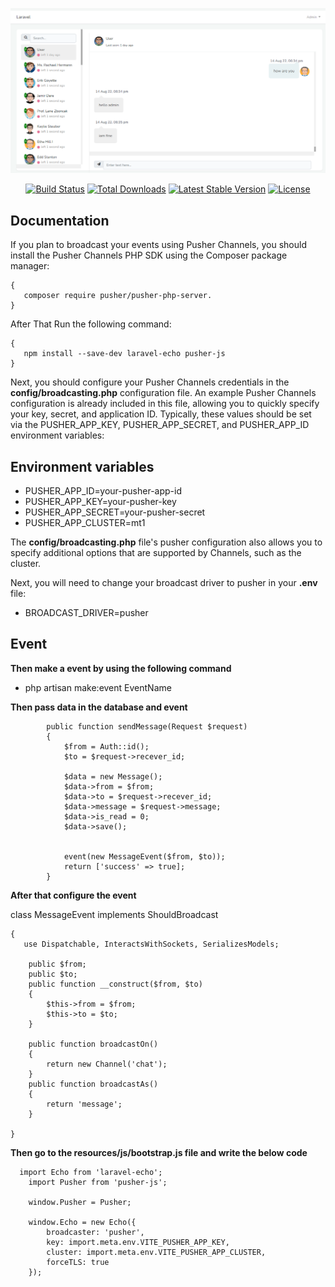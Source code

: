 <p align="center"><a href="https://laravel.com" target="_blank"><img src="/public/demo.png" width="800"></a></p>

<p align="center">
<a href="https://travis-ci.org/laravel/framework"><img src="https://travis-ci.org/laravel/framework.svg" alt="Build Status"></a>
<a href="https://packagist.org/packages/laravel/framework"><img src="https://img.shields.io/packagist/dt/laravel/framework" alt="Total Downloads"></a>
<a href="https://packagist.org/packages/laravel/framework"><img src="https://img.shields.io/packagist/v/laravel/framework" alt="Latest Stable Version"></a>
<a href="https://packagist.org/packages/laravel/framework"><img src="https://img.shields.io/packagist/l/laravel/framework" alt="License"></a>
</p>

## Documentation

If you plan to broadcast your events using Pusher Channels, you should install the Pusher Channels PHP SDK using the Composer package manager:

    {
       composer require pusher/pusher-php-server.
    }

After That Run the following command:

    {
       npm install --save-dev laravel-echo pusher-js
    }

Next, you should configure your Pusher Channels credentials in the **config/broadcasting.php** configuration file. An example Pusher Channels configuration is already included in this file, allowing you to quickly specify your key, secret, and application ID. Typically, these values should be set via the PUSHER_APP_KEY, PUSHER_APP_SECRET, and PUSHER_APP_ID environment variables:

## Environment variables

-   PUSHER_APP_ID=your-pusher-app-id
-   PUSHER_APP_KEY=your-pusher-key
-   PUSHER_APP_SECRET=your-pusher-secret
-   PUSHER_APP_CLUSTER=mt1

The **config/broadcasting.php** file's pusher configuration also allows you to specify additional options that are supported by Channels, such as the cluster.

Next, you will need to change your broadcast driver to pusher in your **.env** file:

-   BROADCAST_DRIVER=pusher

## Event

**Then make a event by using the following command**

-   php artisan make:event EventName

**Then pass data in the database and event**

            public function sendMessage(Request $request)
            {
                $from = Auth::id();
                $to = $request->recever_id;

                $data = new Message();
                $data->from = $from;
                $data->to = $request->recever_id;
                $data->message = $request->message;
                $data->is_read = 0;
                $data->save();


                event(new MessageEvent($from, $to));
                return ['success' => true];
            }

**After that configure the event**

class MessageEvent implements ShouldBroadcast

    {
       use Dispatchable, InteractsWithSockets, SerializesModels;

        public $from;
        public $to;
        public function __construct($from, $to)
        {
            $this->from = $from;
            $this->to = $to;
        }

        public function broadcastOn()
        {
            return new Channel('chat');
        }
        public function broadcastAs()
        {
            return 'message';
        }

    }

**Then go to the resources/js/bootstrap.js file and write the below code**

      import Echo from 'laravel-echo';
        import Pusher from 'pusher-js';

        window.Pusher = Pusher;

        window.Echo = new Echo({
            broadcaster: 'pusher',
            key: import.meta.env.VITE_PUSHER_APP_KEY,
            cluster: import.meta.env.VITE_PUSHER_APP_CLUSTER,
            forceTLS: true
        });
